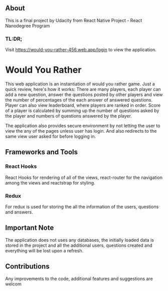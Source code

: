 ## About
This is a final project by Udacity from React Native Project - React Nanodegree Program

### TL:DR;
Visit https://would-you-rather-456.web.app/login to view the application.

# Would You Rather
This web application is an instantiation of would you rather game. Just a quick review, here's how it works: There are many players, each player can add a new question, answer the questions posted by other players and view the number of percentages of the each answer of answered questions. Player can also view leaderboard, where players are ranked in order. Score of a player is calculated by summing up the number of questions asked by the player and numbers of questions answered by the player.

The application also provides secure environment by not letting the user to view the any of the pages unless user has login. And also redirects to the same view user asked for before logging in.

## Frameworks and Tools

### React Hooks
React Hooks for rendering of all of the views, react-router for the navigation among the views and reactstrap for styling. 

### Redux
For redux is used for storing the all the information of the users, questions and answers.

## Important Note
The application does not uses any databases, the initially loaded data is stored in the project and all the additional users, questions created and everything will be lost upon a refresh.

## Contributions
Any improvements to the code, additional features and suggestions are welcom
